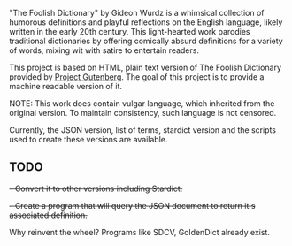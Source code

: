"The Foolish Dictionary" by Gideon Wurdz is a whimsical collection of humorous definitions and playful reflections on the English language, likely written in the early 20th century. This light-hearted work parodies traditional dictionaries by offering comically absurd definitions for a variety of words, mixing wit with satire to entertain readers. 

This project is based on HTML, plain text version of The Foolish Dictionary provided by [Project Gutenberg](https://www.gutenberg.org/ebooks/1989). The goal of this project is to provide a machine readable version of it.

NOTE: This work does contain vulgar language, which inherited from the original version. To maintain consistency, such language is not censored.

Currently, the JSON version, list of terms, stardict version and the scripts used to create these versions are available. 

## TODO

~~- Convert it to other versions including Stardict.~~

~~- Create a program that will query the JSON document to return it's associated definition.~~

Why reinvent the wheel? Programs like SDCV, GoldenDict already exist.

